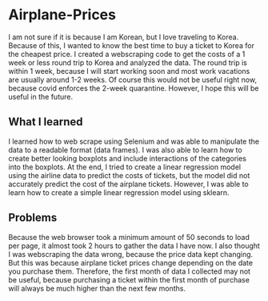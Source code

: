 # Airplane-Prices

I am not sure if it is because I am Korean, but I love traveling to Korea. Because of this, I wanted to know the best time to buy a ticket to Korea for the cheapest price. I created a webscraping code to get the costs of a 1 week or less round trip to Korea and analyzed the data. The round trip is within 1 week, because I will start working soon and most work vacations are usually around 1-2 weeks. Of course this would not be useful right now, because covid enforces the 2-week quarantine. However, I hope this will be useful in the future.

## What I learned
I learned how to web scrape using Selenium and was able to manipulate the data to a readable format (data frames). I was also able to learn how to create better looking boxplots and include interactions of the categories into the boxplots. At the end, I tried to create a linear regression model using the airline data to predict the costs of tickets, but the model did not accurately predict the cost of the airplane tickets. However, I was able to learn how to create a simple linear regression model using sklearn. 

## Problems
Because the web browser took a minimum amount of 50 seconds to load per page, it almost took 2 hours to gather the data I have now. I also thought I was webscraping the data wrong, because the price data kept changing. But this was because airplane ticket prices change depending on the date you purchase them. Therefore, the first month of data I collected may not be useful, because purchasing a ticket within the first month of purchase will always be much higher than the next few months. 
